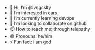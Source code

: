 - 👋 Hi, I’m @lvngcslty
- 👀 I’m interested in cars
- 🌱 I’m currently learning devops
- 💞️ I’m looking to collaborate on github
- 📫 How to reach me: through telepathy
- 😄 Pronouns: he/him
- ⚡ Fun fact: i am god
